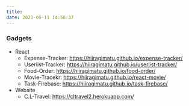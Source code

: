 ```yaml
---
title: 
date: 2021-05-11 14:56:37
---
```

### Gadgets

- React
  - Expense-Tracker: https://hiiragimatu.github.io/expense-tracker/
  - Userlist-Tracker: https://hiiragimatu.github.io/userlist-tracker/
  - Food-Order: https://hiiragimatu.github.io/food-order/
  - Movie-Tracekr: https://hiiragimatu.github.io/react-movie/
  - Task-Firebase: https://hiiragimatu.github.io/task-firebase/
- Website
  - C.L-Travel: https://cltravel2.herokuapp.com/
